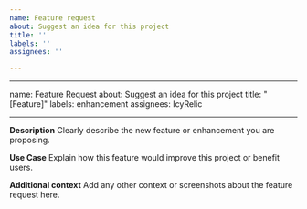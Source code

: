 ```yaml
---
name: Feature request
about: Suggest an idea for this project
title: ''
labels: ''
assignees: ''

---
```


---
name: Feature Request
about: Suggest an idea for this project
title: "[Feature]"
labels: enhancement
assignees: IcyRelic

---

**Description**
Clearly describe the new feature or enhancement you are proposing.

**Use Case**
Explain how this feature would improve this project or benefit users.

**Additional context**
Add any other context or screenshots about the feature request here.

